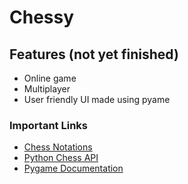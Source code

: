 # Chessy

## Features (not yet finished)
- Online game
- Multiplayer
- User friendly UI made using pyame

### Important Links
- [Chess Notations](https://www.chesshouse.com/blogs/education/how-to-read-and-write-algebraic-chess-notation)
- [Python Chess API](https://readthedocs.org/projects/python-chess/downloads/pdf/stable/)
- [Pygame Documentation](https://www.pygame.org/docs/)
